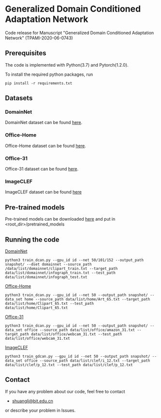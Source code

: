 # Generalized Domain Conditioned Adaptation Network
Code release for Manuscript "Generalized Domain Conditioned Adaptation Network" (TPAMI-2020-06-0743)

## Prerequisites
The code is implemented with Python(3.7) and Pytorch(1.2.0).

To install the required python packages, run

```pip install -r requirements.txt ```

## Datasets
### DomainNet
DomainNet dataset can be found [here](http://ai.bu.edu/M3SDA/).

### Office-Home
Office-Home dataset can be found [here](http://hemanthdv.org/OfficeHome-Dataset/).

### Office-31
Office-31 dataset can be found [here](https://people.eecs.berkeley.edu/~jhoffman/domainadapt/).

### ImageCLEF
ImageCLEF dataset can be found [here](https://imageclef.org/2014/adaptation)

## Pre-trained models
Pre-trained models can be downloaded [here]() and put in <root_dir>/pretrained_models


## Running the code
[DomainNet](http://ai.bu.edu/M3SDA/)
```
python3 train_dcan.py --gpu_id id --net 50/101/152 --output_path snapshot/ --dset domainnet --source_path /data/list/domainnet/clipart_train.txt --target_path data/list/domainnet/infograph_train.txt --test_path data/list/domainnet/infograph_test.txt
```

[Office-Home](http://hemanthdv.org/OfficeHome-Dataset/)
```
python3 train_dcan.py --gpu_id id --net 50 --output_path snapshot/ --data_set home --source_path data/list/home/Art_65.txt --target_path data/list/home/Clipart_65.txt --test_path data/list/home/Clipart_65.txt
```

[Office-31](https://people.eecs.berkeley.edu/~jhoffman/domainadapt/)
```
python3 train_dcan.py --gpu_id id --net 50 --output_path snapshot/ --data_set office --source_path data/list/office/amazon_31.txt --target_path data/list/office/webcam_31.txt --test_path data/list/office/webcam_31.txt
```

[ImageCLEF](https://imageclef.org/2014/adaptation)
```
python3 train_gdcan.py --gpu_id id --net 50 --output_path snapshot/ --data_set office --source_path data/list/clef/i_12.txt --target_path data/list/clef/p_12.txt --test_path data/list/clef/p_12.txt
```


## Contact
If you have any problem about our code, feel free to contact
- shuangli@bit.edu.cn

or describe your problem in Issues.
